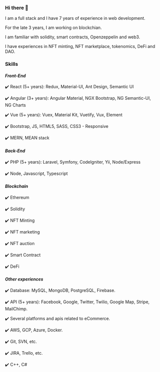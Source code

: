 ### Hi there 👋

I am a full stack and I have 7 years of experience in web development.

For the late 3 years, I am working on blockchian.

I am familiar with solidity, smart contracts, Openzeppelin and web3.

I have experiences in NFT minting, NFT marketplace, tokenomics, DeFi and DAO.

### Skills

#### ***Front-End***
✔️ React (5+ years): Redux, Material-UI, Ant Design, Semantic UI

✔️ Angular (3+ years): Angular Material, NGX Bootstrap, NG Semantic-UI, NG Charts

✔️ Vue (5+ years): Vuex, Material Kit, Vuetify, Vux, Element

✔️ Bootstrap, JS, HTML5, SASS, CSS3 - Responsive

✔️ MERN, MEAN stack


#### ***Back-End***
✔️ PHP (5+ years): Laravel, Symfony, CodeIgniter, Yii, Node/Express

✔️ Node, Javascript, Typescript


#### ***Blockchain***
✔️ Ethereum

✔️ Solidity

✔️ NFT Minting


✔️ NFT marketing

✔️ NFT auction

✔️ Smart Contract

✔️ DeFi


#### ***Other experiences***

✔️ Database: MySQL, MongoDB, PostgreSQL, Firebase.

✔️ API (5+ years): Facebook, Google, Twitter, Twilio, Google Map, Stripe, MailChimp.

✔️ Several platforms and apis related to eCommerce.

✔️ AWS, GCP, Azure, Docker.

✔️ Git, SVN, etc.

✔️ JIRA, Trello, etc.

✔️ C++, C#

<!--
**maybex666/maybex666** is a ✨ _special_ ✨ repository because its `README.md` (this file) appears on your GitHub profile.

Here are some ideas to get you started:

- 🔭 I’m currently working on ...
- 🌱 I’m currently learning ...
- 👯 I’m looking to collaborate on ...
- 🤔 I’m looking for help with ...
- 💬 Ask me about ...
- 📫 How to reach me: ...
- 😄 Pronouns: ...
- ⚡ Fun fact: ...
-->
